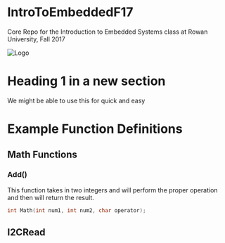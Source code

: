 # IntroToEmbeddedF17
Core Repo for the Introduction to Embedded Systems class at Rowan University, Fall 2017

![Logo](https://files.slack.com/files-pri/T6KAE3VFA-F6TGJ4801/pasted_image_at_2017_08_25_10_59_pm.png)


# Heading 1 in a new section
We might be able to use this for quick and easy 

# Example Function Definitions

## Math Functions

### Add()
This function takes in two integers and will perform the proper operation and then will return the result.
```c
int Math(int num1, int num2, char operator);
```

## I2CRead
